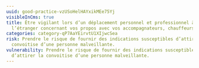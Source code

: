 ```yaml
---
uuid: good-practice-vzUSoHelHAYxikMEe75Yj
visibleInCms: true
title: Être vigilant lors d’un déplacement personnel et professionnel à
  l’étranger concernant vos propos avec vos accompagnateurs, chauffeurs, etc.
categories: category-qP7AaYEirvtU1XIjwcSea
risk: Prendre le risque de fournir des indications susceptibles d’attirer la
  convoitise d’une personne malveillante.
vulnerability: Prendre le risque de fournir des indications susceptibles
  d’attirer la convoitise d’une personne malveillante.
---
```

